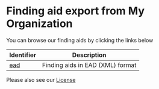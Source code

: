 Finding aid export from My Organization
=======================================

You can browse our finding aids by clicking the links below

Identifier | Description
---------- | ----------- |
| [ead](ead/README.md) | Finding aids in EAD (XML) format |



Please also see our [License](LICENSE.md)
